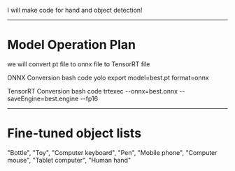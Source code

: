 I will make code for hand and object detection!

---
# Model Operation Plan
we will convert pt file to onnx file to TensorRT file

ONNX Conversion bash code
yolo export model=best.pt format=onnx

TensorRT Conversion bash code
trtexec --onnx=best.onnx --saveEngine=best.engine --fp16

---
# Fine-tuned object lists
"Bottle", "Toy", "Computer keyboard", "Pen", "Mobile phone", "Computer mouse", "Tablet computer", "Human hand"
